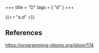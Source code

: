 +++
title = "D"
tags = [ "d" ]
+++

{{< r "a.d" >}}

## References

<https://programming-idioms.org/idiom/174>
